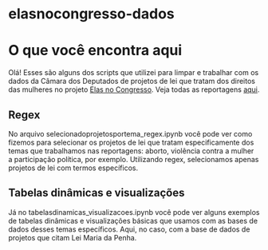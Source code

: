 # elasnocongresso-dados

# O que você encontra aqui #

Olá! Esses são alguns dos scripts que utilizei para limpar e trabalhar com os dados da Câmara dos Deputados de projetos de lei que tratam dos direitos das mulheres no projeto <a href="https://www.elasnocongresso.com.br">Elas no Congresso</a>. Veja todas as reportagens <a href="https://www.elasnocongresso.com.br/acompanhe">aqui</a>.

## Regex ##

No arquivo selecionadoprojetosportema_regex.ipynb você pode ver como fizemos para selecionar os projetos de lei que tratam especificamente dos temas que trabalhamos nas reportagens: aborto, violência contra a mulher a participação política, por exemplo. Utilizando regex, selecionamos apenas projetos de lei com termos específicos.

## Tabelas dinâmicas e visualizações ##

Já no tabelasdinamicas_visualizacoes.ipynb você pode ver alguns exemplos de tabelas dinâmicas e visualizações básicas que usamos com as bases de dados desses temas específicos. Aqui, no caso, com a base de dados de projetos que citam Lei Maria da Penha.

